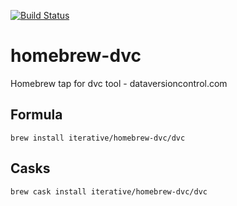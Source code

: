 [![Build Status](https://travis-ci.org/iterative/homebrew-dvc.svg?branch=master)](https://travis-ci.org/iterative/homebrew-dvc)
# homebrew-dvc
Homebrew tap for dvc tool - dataversioncontrol.com
## Formula
```
brew install iterative/homebrew-dvc/dvc
```
## Casks
```
brew cask install iterative/homebrew-dvc/dvc
```
